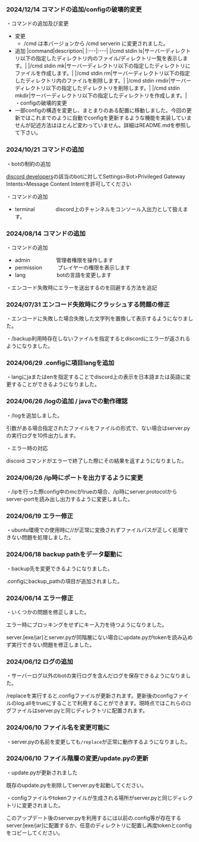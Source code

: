 ### 2024/12/14 コマンドの追加/configの破壊的変更

・コマンドの追加及び変更
 - 変更
   - /cmd は本バージョンから /cmd serverin に変更されました。
 - 追加
    |command|description|
    |:---|:---|
    |/cmd stdin ls|サーバーディレクトリ以下の指定したディレクトリ内のファイル/ディレクトリ一覧を表示します。|
    |/cmd stdin mk|サーバーディレクトリ以下の指定したディレクトリにファイルを作成します。|
    |/cmd stdin rm|サーバーディレクトリ以下の指定したディレクトリ内のファイルを削除します。|
    |/cmd stdin rmdir|サーバーディレクトリ以下の指定したディレクトリを削除します。|
    |/cmd stdin mkdir|サーバーディレクトリ以下の指定したディレクトリを作成します。|
・configの破壊的変更
 - 一部configの構造を変更し、まとまりのある配置に移動しました。今回の更新ではこれまでのように自動でconfigを更新するような機能を実装していませんが記述方法はほとんど変わっていません。詳細はREADME.mdを参照して下さい。

### 2024/10/21 コマンドの追加

・botの制約の追加

[discord developers](https://discord.com/developers/applications)の該当のbotに対してSettings>Bot>Privileged Gateway Intents>Message Content Intentを許可してください

・コマンドの追加

 - terminal　　　　discord上のチャンネルをコンソール入出力として扱えます。

### 2024/08/14 コマンドの追加

・コマンドの追加

 - admin　　　　　管理者権限を操作します
 - permission　　　プレイヤーの権限を表示します
 - lang　　　　　　botの言語を変更します

・エンコード失敗時にエラーを送出するのを回避する方法を追記

### 2024/07/31 エンコード失敗時にクラッシュする問題の修正

・エンコードに失敗した場合失敗した文字列を置換して表示するようになりました。

・/backup利用時存在しないファイルを指定するとdiscordにエラーが返されるようになりました。

### 2024/06/29 .configに項目langを追加

・langにjaまたはenを指定することでdiscord上の表示を日本語または英語に変更することができるようになりました。

### 2024/06/26 /logの追加 / javaでの動作確認

・/logを追加しました。

引数がある場合指定されたファイルをファイルの形式で、ない場合はserver.pyの実行ログを10件出力します。

・エラー時の対応

discord コマンドがエラーで終了した際にその結果を返すようになりました。

### 2024/06/26 /ip時にポートを出力するように変更

・/ipを行った際config中のmcがtrueの場合、/ip時にserver.protocolからserver-portを読み出し出力するように変更しました。

### 2024/06/19 エラー修正

・ubuntu環境での使用時に//が正常に変換されずファイルパスが正しく処理できない問題を処理しました。

### 2024/06/18 backup pathをデータ駆動に

・backup先を変更できるようになりました。

.configにbackup_pathの項目が追加されました。

### 2024/06/14 エラー修正

・いくつかの問題を修正しました。

エラー時にブロッキングをせずにキー入力を待つようになりました。

server.[exe/jar]とserver.pyが同階層にない場合にupdate.pyがtokenを読み込めず実行できない問題を修正しました。

### 2024/06/12 ログの追加

・サーバーログ以外のbotの実行ログを含んだログを保存できるようになりました。

/replaceを実行すると.configファイルが更新されます。更新後のconfigファイルのlog.allをtrueにすることで利用することができます。現時点ではこれらのログファイルはserver.pyと同じディレクトリに配置されます。

### 2024/06/10 ファイル名を変更可能に

・server.pyの名前を変更しても`/replace`が正常に動作するようになりました。

### 2024/06/10 ファイル階層の変更/update.pyの更新

・update.pyが更新されました

既存のupdate.pyを削除してserver.pyを起動してください。

・configファイルやtokenファイルが生成される場所がserver.pyと同じディレクトリに変更されました。

このアップデート後のserver.pyを利用するには以前の.config等が存在するserver.[exe/jar]に配置するか、任意のディレクトリに配置し再度tokenとconfigをコピーしてください。
